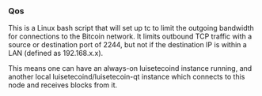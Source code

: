 ### Qos ###

This is a Linux bash script that will set up tc to limit the outgoing bandwidth for connections to the Bitcoin network. It limits outbound TCP traffic with a source or destination port of 2244, but not if the destination IP is within a LAN (defined as 192.168.x.x).

This means one can have an always-on luisetecoind instance running, and another local luisetecoind/luisetecoin-qt instance which connects to this node and receives blocks from it.

